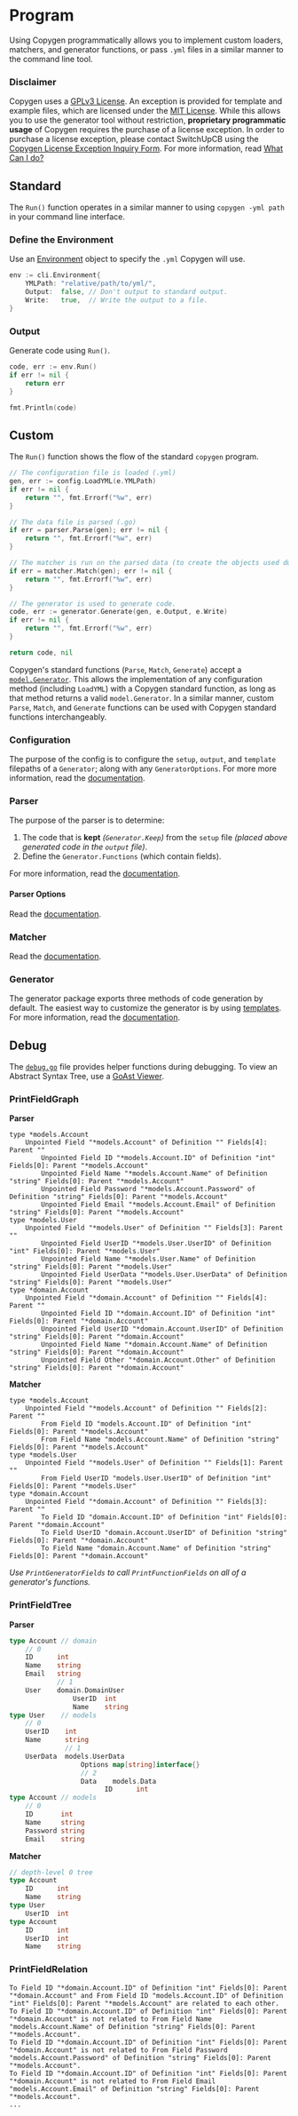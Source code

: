 # Program

Using Copygen programmatically allows you to implement custom loaders, matchers, and generator functions, or pass `.yml` files in a similar manner to the command line tool.

### Disclaimer

Copygen uses a [GPLv3 License](../../README.md#license). An exception is provided for template and example files, which are licensed under the [MIT License](cli/generator/template/LICENSE.md). While this allows you to use the generator tool without restriction, **proprietary programmatic usage** of Copygen requires the purchase of a license exception. In order to purchase a license exception, please contact SwitchUpCB using the [Copygen License Exception Inquiry Form](https://switchupcb.com/copygen-license-exception/). For more information, read [What Can I do?](../../README.md#what-can-i-do)

## Standard

The `Run()` function operates in a similar manner to using `copygen -yml path` in your command line interface.

### Define the Environment

Use an [Environment](https://pkg.go.dev/github.com/switchupcb/copygen/cli#Environment) object to specify the `.yml` Copygen will use.

```go
env := cli.Environment{
    YMLPath: "relative/path/to/yml/",
    Output:  false, // Don't output to standard output.
    Write:   true,  // Write the output to a file.
}
```

### Output

Generate code using `Run()`.

```go
code, err := env.Run()
if err != nil {
    return err
}

fmt.Println(code)
```

## Custom

The `Run()` function shows the flow of the standard `copygen` program.

```go
// The configuration file is loaded (.yml)
gen, err := config.LoadYML(e.YMLPath)
if err != nil {
    return "", fmt.Errorf("%w", err)
}

// The data file is parsed (.go)
if err = parser.Parse(gen); err != nil {
    return "", fmt.Errorf("%w", err)
}

// The matcher is run on the parsed data (to create the objects used during generation).
if err = matcher.Match(gen); err != nil {
    return "", fmt.Errorf("%w", err)
}

// The generator is used to generate code.
code, err := generator.Generate(gen, e.Output, e.Write)
if err != nil {
    return "", fmt.Errorf("%w", err)
}

return code, nil
```

Copygen's standard functions (`Parse`, `Match`, `Generate`) accept a [`model.Generator`](https://pkg.go.dev/github.com/switchupcb/copygen/cli/models#Generator). This allows the implementation of any configuration method (including `LoadYML`) with a Copygen standard function, as long as that method returns a valid `model.Generator`. In a similar manner, custom `Parse`, `Match`, and `Generate` functions can be used with Copygen standard functions interchangeably.

### Configuration

The purpose of the config is to configure the `setup`, `output`, and `template` filepaths of a `Generator`; along with any `GeneratorOptions`. For more more information, read the [documentation](https://pkg.go.dev/github.com/switchupcb/copygen/cli/config#section-documentation).

### Parser

The purpose of the parser is to determine:

1. The code that is **kept** _(`Generator.Keep`)_ from the `setup` file _(placed above generated code in the `output` file)_.
2. Define the `Generator.Functions` (which contain fields).

For more information, read the [documentation](https://pkg.go.dev/github.com/switchupcb/copygen/cli/parser#section-documentation).

#### Parser Options

Read the [documentation](https://pkg.go.dev/github.com/switchupcb/copygen/cli/parser/options#section-documentation).

### Matcher

Read the [documentation](https://pkg.go.dev/github.com/switchupcb/copygen/cli/matcher#section-documentation).

### Generator

The generator package exports three methods of code generation by default. The easiest way to customize the generator is by using [templates](../../README.md#templates). For more information, read the [documentation](https://pkg.go.dev/github.com/switchupcb/copygen/cli/generator#section-documentation).

## Debug

The [`debug.go`](https://pkg.go.dev/github.com/switchupcb/copygen/cli/models/debug#pkg-functions) file provides helper functions during debugging. To view an Abstract Syntax Tree, use a [GoAst Viewer](https://yuroyoro.github.io/goast-viewer/index.html).

### PrintFieldGraph

**Parser**

```
type *models.Account
    Unpointed Field "*models.Account" of Definition "" Fields[4]: Parent ""
        Unpointed Field ID "*models.Account.ID" of Definition "int" Fields[0]: Parent "*models.Account"
        Unpointed Field Name "*models.Account.Name" of Definition "string" Fields[0]: Parent "*models.Account"
        Unpointed Field Password "*models.Account.Password" of Definition "string" Fields[0]: Parent "*models.Account"
        Unpointed Field Email "*models.Account.Email" of Definition "string" Fields[0]: Parent "*models.Account"
type *models.User
    Unpointed Field "*models.User" of Definition "" Fields[3]: Parent ""
        Unpointed Field UserID "*models.User.UserID" of Definition "int" Fields[0]: Parent "*models.User"
        Unpointed Field Name "*models.User.Name" of Definition "string" Fields[0]: Parent "*models.User"
        Unpointed Field UserData "*models.User.UserData" of Definition "string" Fields[0]: Parent "*models.User"
type *domain.Account
    Unpointed Field "*domain.Account" of Definition "" Fields[4]: Parent ""
        Unpointed Field ID "*domain.Account.ID" of Definition "int" Fields[0]: Parent "*domain.Account"
        Unpointed Field UserID "*domain.Account.UserID" of Definition "string" Fields[0]: Parent "*domain.Account"
        Unpointed Field Name "*domain.Account.Name" of Definition "string" Fields[0]: Parent "*domain.Account"
        Unpointed Field Other "*domain.Account.Other" of Definition "string" Fields[0]: Parent "*domain.Account"
```

**Matcher**

```
type *models.Account
    Unpointed Field "*models.Account" of Definition "" Fields[2]: Parent ""
        From Field ID "models.Account.ID" of Definition "int" Fields[0]: Parent "*models.Account"
        From Field Name "models.Account.Name" of Definition "string" Fields[0]: Parent "*models.Account"
type *models.User
    Unpointed Field "*models.User" of Definition "" Fields[1]: Parent ""
        From Field UserID "models.User.UserID" of Definition "int" Fields[0]: Parent "*models.User"
type *domain.Account
    Unpointed Field "*domain.Account" of Definition "" Fields[3]: Parent ""
        To Field ID "domain.Account.ID" of Definition "int" Fields[0]: Parent "*domain.Account"
        To Field UserID "domain.Account.UserID" of Definition "string" Fields[0]: Parent "*domain.Account"
        To Field Name "domain.Account.Name" of Definition "string" Fields[0]: Parent "*domain.Account"
```

_Use `PrintGeneratorFields` to call `PrintFunctionFields` on all of a generator's functions._

### PrintFieldTree

**Parser** 

```go
type Account // domain
    // 0
    ID      int
    Name    string
    Email   string
            // 1
    User    domain.DomainUser
                UserID  int
                Name    string    
type User    // models
    // 0 
    UserID    int
    Name      string
              // 1
    UserData  models.UserData
                  Options map[string]interface{}
                  // 2
                  Data    models.Data
                        ID      int
type Account // models
    // 0
    ID       int
    Name     string
    Password string
    Email    string
```

**Matcher**

```go
// depth-level 0 tree
type Account
    ID      int
    Name    string
type User
    UserID  int
type Account
    ID      int
    UserID  int
    Name    string
```

### PrintFieldRelation

```
To Field ID "*domain.Account.ID" of Definition "int" Fields[0]: Parent "*domain.Account" and From Field ID "models.Account.ID" of Definition "int" Fields[0]: Parent "*models.Account" are related to each other.
To Field ID "*domain.Account.ID" of Definition "int" Fields[0]: Parent "*domain.Account" is not related to From Field Name "models.Account.Name" of Definition "string" Fields[0]: Parent "*models.Account".
To Field ID "*domain.Account.ID" of Definition "int" Fields[0]: Parent "*domain.Account" is not related to From Field Password "models.Account.Password" of Definition "string" Fields[0]: Parent "*models.Account".
To Field ID "*domain.Account.ID" of Definition "int" Fields[0]: Parent "*domain.Account" is not related to From Field Email "models.Account.Email" of Definition "string" Fields[0]: Parent "*models.Account".
...
```